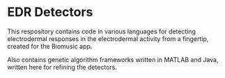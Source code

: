 # EDR Detectors

This respository contains code in various languages for detecting electrodermal responses in the electrodermal activity from a fingertip, created for the Biomusic app.

Also contains genetic algorithm frameworks written in MATLAB and Java, written here for refining the detectors.
